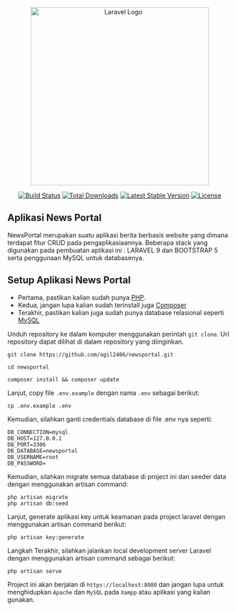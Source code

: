 <p align="center"><a href="https://laravel.com" target="_blank"><img src="https://raw.githubusercontent.com/laravel/art/master/logo-lockup/5%20SVG/2%20CMYK/1%20Full%20Color/laravel-logolockup-cmyk-red.svg" width="400" alt="Laravel Logo"></a></p>

<p align="center">
<a href="https://travis-ci.org/laravel/framework"><img src="https://travis-ci.org/laravel/framework.svg" alt="Build Status"></a>
<a href="https://packagist.org/packages/laravel/framework"><img src="https://img.shields.io/packagist/dt/laravel/framework" alt="Total Downloads"></a>
<a href="https://packagist.org/packages/laravel/framework"><img src="https://img.shields.io/packagist/v/laravel/framework" alt="Latest Stable Version"></a>
<a href="https://packagist.org/packages/laravel/framework"><img src="https://img.shields.io/packagist/l/laravel/framework" alt="License"></a>
</p>

## Aplikasi News Portal 
NewsPortal merupakan suatu aplikasi berita berbasis website yang dimana terdapat fitur CRUD pada pengaplikasiaannya. Beberapa stack yang digunakan pada pembuatan aplikasi ini : LARAVEL 9 dan BOOTSTRAP 5 serta penggunaan MySQL untuk databasenya. 

## Setup Aplikasi News Portal
- Pertama, pastikan kalian sudah punya [PHP](https://php.net).
- Kedua, jangan lupa kalian sudah terinstall juga [Composer](https://getcomposer.org)
- Terakhir, pastikan kalian juga sudah punya database relasional seperti [MySQL](https://www.mysql.com/downloads/)

Unduh repository ke dalam komputer menggunakan perintah `git clone`. Url
repository dapat dilihat di dalam repository yang diinginkan.

```
git clone https://github.com/agil2406/newsportal.git

cd newsportal

composer install && composer update

```
Lanjut, copy file `.env.example` dengan nama `.env` sebagai berikut:
```
cp .env.example .env

```
Kemudian, silahkan ganti credentials database di file .env nya seperti:
```
DB_CONNECTION=mysql
DB_HOST=127.0.0.1
DB_PORT=3306
DB_DATABASE=newsportal
DB_USERNAME=root
DB_PASSWORD=
```

Kemudian, silahkan migrate semua database di project ini dan seeder data dengan menggunakan artisan command:
```
php artisan migrate
php artisan db:seed
```
Lanjut, generate aplikasi key untuk keamanan pada project laravel dengan menggunakan artisan command berikut:
```
php artisan key:generate
```
Langkah Terakhir, silahkan jalankan local development server Laravel dengan menggunakan artisan command sebagai berikut:
```
php artisan serve
```
Project ini akan berjalan di `https://localhost:8080` dan jangan lupa untuk menghidupkan `Apache` dan `MySQL` pada `Xampp` atau aplikasi yang kalian gunakan.
